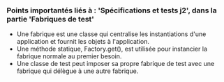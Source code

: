 ### Points importantés liés à : 'Spécifications et tests j2', dans la partie 'Fabriques de test'

- Une fabrique est une classe qui centralise les instantiations d'une application et fournit les objets à l'application.
- Une méthode statique, Factory.get(), est utilisée pour instancier la fabrique normale au premier besoin. 
- Une classe de test peut imposer sa propre fabrique de test avec une fabrique qui délègue à une autre fabrique.

